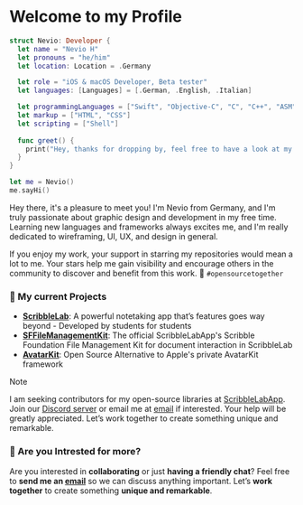 # **Welcome to my Profile** 

```SWIFT
struct Nevio: Developer {
  let name = "Nevio H"
  let pronouns = "he/him"
  let location: Location = .Germany

  let role = "iOS & macOS Developer, Beta tester"
  let languages: [Languages] = [.German, .English, .Italian]

  let programmingLanguages = ["Swift", "Objective-C", "C", "C++", "ASM", "JS"]
  let markup = ["HTML", "CSS"]
  let scripting = ["Shell"]
  
  func greet() {
    print("Hey, thanks for dropping by, feel free to have a look at my work! 🧡")
  }
}

let me = Nevio()
me.sayHi()
```

Hey there, it's a pleasure to meet you! I'm Nevio from Germany, and I'm truly passionate about graphic design and development in my free time. Learning new languages and frameworks always excites me, and I'm really dedicated to wireframing, UI, UX, and design in general.

If you enjoy my work, your support in starring my repositories would mean a lot to me. Your stars help me gain visibility and encourage others in the community to discover and benefit from this work. 🧡 `#opensourcetogether`

### 🚀 My current Projects

- [**ScribbleLab**](https://github.com/ScribbleLabApp/ScribbleLab): A powerful notetaking app that’s features goes way beyond - Developed by students for students
- [**SFFileManagementKit**](https://github.com/ScribbleLabApp/SFFileManagementKit):  The official ScribbleLabApp's Scribble Foundation File Management Kit for document interaction in ScribbleLab 
- [**AvatarKit**](https://github.com/ScribbleLabApp/SLAvatarKit): Open Source Alternative to Apple's private AvatarKit framework 

> [!NOTE]
> I am seeking contributors for my open-source libraries at [ScribbleLabApp](https://github.com/ScribbleLabApp). Join our [Discord server](https://discord.gg/eRCe7tFuBk) or email me at [email](mailto:n3v1010@gmail.com) if interested. Your help will be greatly appreciated. Let’s work together to create something unique and remarkable.

### 💪 Are you Intrested for more?

Are you interested in **collaborating** or just **having a friendly chat**? Feel free to **send me an [email](mailto:n3v1010@gmail.com)** so we can discuss anything important. Let’s **work together** to create something **unique and remarkable**.
